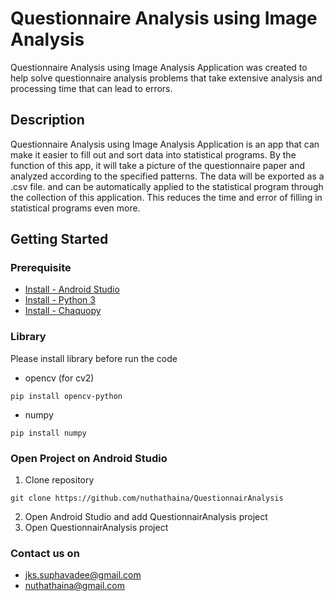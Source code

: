 # Questionnaire Analysis using Image Analysis 

Questionnaire Analysis using Image Analysis Application was created to help solve questionnaire analysis problems that take extensive analysis and processing time that can lead to errors.

## Description

Questionnaire Analysis using Image Analysis Application is an app that can make it easier  to fill out and sort data into statistical programs. By the function of this app, it will take a picture of the questionnaire paper and analyzed according to the specified patterns. The data will be exported as a .csv file. and can be automatically applied to the statistical program through the collection of this application. This reduces the time and error of filling in statistical programs   even more.

## Getting Started

### Prerequisite

* [Install - Android Studio](https://developer.android.com/studio)
* [Install - Python 3](https://www.python.org/downloads/)
* [Install - Chaquopy](https://chaquo.com/chaquopy/doc/current/android.html)

### Library

Please install library before run the code

* opencv (for cv2)

```
pip install opencv-python
```
* numpy 
```
pip install numpy
```

### Open Project on Android Studio
1. Clone repository
```
git clone https://github.com/nuthathaina/QuestionnairAnalysis
```
2. Open Android Studio and add QuestionnairAnalysis project
3. Open QuestionnairAnalysis project

### Contact us on

* jks.suphavadee@gmail.com  
* nuthathaina@gmail.com
